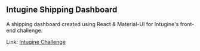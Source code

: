 ## Intugine Shipping Dashboard

A shipping dashboard created using React & Material-UI for Intugine's front-end challenge.

Link: [Intugine Challenge](https://frozenhearth.github.io/IntugineChallenge/)


